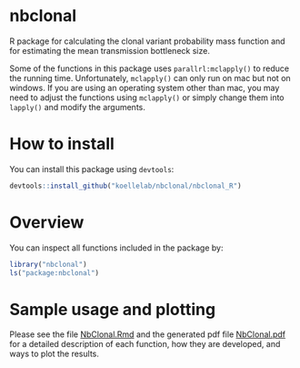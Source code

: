 # nbclonal

R package for calculating the clonal variant probability mass function and for estimating the mean transmission bottleneck size.

Some of the functions in this package uses `parallrl:mclapply()` to reduce the running time. Unfortunately, `mclapply()` can only run on mac but not on windows. If you are using an operating system other than mac, you may need to adjust the functions using `mclapply()` or simply change them into `lapply()` and modify the arguments.

# How to install

You can install this package using `devtools`:

```r
devtools::install_github("koellelab/nbclonal/nbclonal_R")
```

# Overview

You can inspect all functions included in the package by:

```r
library("nbclonal")
ls("package:nbclonal")
```

# Sample usage and plotting

Please see the file [NbClonal.Rmd](https://github.com/koellelab/nbclonal/blob/04f06a4d85ca0f5aa55aa651cc6ac251d8758dcb/nbclonal_R/NbClonal.Rmd) and the generated pdf file [NbClonal.pdf](https://github.com/koellelab/nbclonal/blob/04f06a4d85ca0f5aa55aa651cc6ac251d8758dcb/nbclonal_R/NbClonal.pdf) for a detailed description of each function, how they are developed, and ways to plot the results. 
